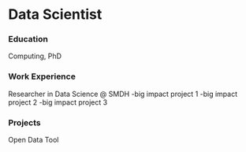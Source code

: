 # Data Scientist 

### Education 
Computing, PhD

### Work Experience

Researcher in Data Science @ SMDH
-big impact project 1
-big impact project 2
-big impact project 3

### Projects

Open Data Tool 
